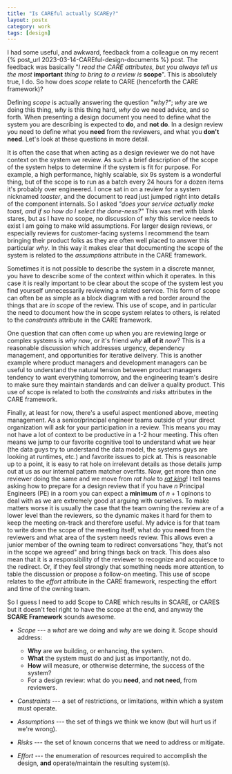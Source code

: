 ```yaml
---
title: "Is CAREful actually SCAREy?"
layout: postx
category: work
tags: [design]
---
```


I had some useful, and awkward, feedback from a colleague on my recent 
{% post_url 2023-03-14-CAREful-design-documents %}
post. The feedback was basically "*I read the CARE attributes, but you always tell us the most* **important** *thing
to bring to a review is* **scope**". This is absolutely true, I do. So how does *scope* relate to CARE (henceforth the
CARE framework)?

Defining *scope* is actually answering the question *"why?"*; *why* are we doing this thing, *why* is this thing hard,
*why* do we need advice, and so forth. When presenting a design document you need to define what the system you are
describing is expected to **do**, and **not do**. In a design review you need to define what you **need** from the
reviewers, and what you **don't need**. Let's look at these questions in more detail.

It is often the case that when acting as a design reviewer we do not have context on the system we review. As such a
brief description of the scope of the system helps to determine if the system is fit for purpose. For example, a high
performance, highly scalable, six 9s system is a wonderful thing, but of the scope is to run as a batch every 24 hours
for a dozen items it's probably over engineered. I once sat in on a review for a system nicknamed *toaster*, and the
document to read just jumped right into details of the component internals. So I asked *"does your service actually make
toast, and if so how do I select the done-ness?"* This was met with blank stares, but as I have no scope, no discussion
of *why* this service needs to exist I am going to make wild assumptions. For larger design reviews, or especially
reviews for customer-facing systems I recommend the team bringing their product folks as they are often well placed to
answer this particular *why*. In this way it makes clear that documenting the scope of the system is related to the
*assumptions* attribute in the CARE framework.

Sometimes it is not possible to describe the system in a discrete manner, you have to describe some of the context
within which it operates. In this case it is really important to be clear about the scope of the system lest you find
yourself unnecessarily reviewing a related service. This form of scope can often be as simple as a block diagram with a
red border around the things that are *in scope* of the review. This use of scope, and in particular the need to
document how the in scope system relates to others, is related to the *constraints* attribute in the CARE framework.

One question that can often come up when you are reviewing large or complex systems is *why now*, or it's friend *why*
**all of it** *now*? This is a reasonable discussion which addresses urgency, dependency management, and opportunities
for iterative delivery. This is another example where product managers and development managers can be useful to
understand the natural tension between product managers tendency to want everything tomorrow, and the engineering team's
desire to make sure they maintain standards and can deliver a quality product. This use of scope is related to both the
*constraints* and *risks* attributes in the CARE framework.

Finally, at least for now, there's a useful aspect mentioned above, meeting management. As a senior/principal
engineer teams outside of your direct organization will ask for your participation in a review. This means you may not
have a lot of context to be productive in a 1-2 hour meeting. This often means we jump to our favorite cognitive tool to
understand what we hear (the data guys try to understand the data model, the systems guys are looking at runtimes, etc.)
and favorite issues to pick at. This is reasonable up to a point, it is easy to rat hole on irrelevant details as those
details jump out at us as our internal pattern matcher overfits. Now, get more than one reviewer doing the same and we
move from *rat hole* to *[rat king](https://en.wikipedia.org/wiki/Rat_king)*! I tell teams asking how to prepare for a
design review that if you have $n$ Principal Engineers (PE) in a room you can expect a **minimum** of $n+1$ opinons to
deal with as we are extremely good at arguing with ourselves. To make matters worse it is usually the case that the team
owning the review are of a lower level than the reviewers, so the dynamic makes it hard for them to keep the meeting
on-track and therefore useful. My advice is for that team to write down the scope of the meeting itself, what do you
**need** from the reviewers and what area of the system needs review. This allows even a junior member of the owning
team to redirect conversations "hey, that's not in the scope we agreed" and bring things back on track. This does also
mean that it is a responsibility of the reviewer to recognize and acquiesce to the redirect. Or, if they feel strongly
that something needs more attention, to table the discussion or propose a follow-on meeting. This use of scope relates
to the *effort* attribute in the CARE framework, respecting the effort and time of the owning team.

So I guess I need to add Scope to CARE which results in SCARE, or CARES but it doesn't feel right to have the scope at
the end, and anyway the **SCARE Framework** sounds awesome.

- *Scope* --- a *what* are we doing and *why* are we doing it. Scope should
  address:

  - **Why** are we building, or enhancing, the system. 
  - **What** the system must do and just as importantly, not do.
  - **How** will measure, or otherwise determine, the success of the system?
  - For a design review: what do you **need**, and **not need**, from reviewers.

- *Constraints* --- a set of restrictions, or limitations, within which a system must operate.
- *Assumptions* --- the set of things we think we know (but will hurt us if we're wrong).
- *Risks* --- the set of known concerns that we need to address or mitigate.
- *Effort* --- the enumeration of resources required to accomplish the design, **and** operate/maintain the resulting
  system(s).
